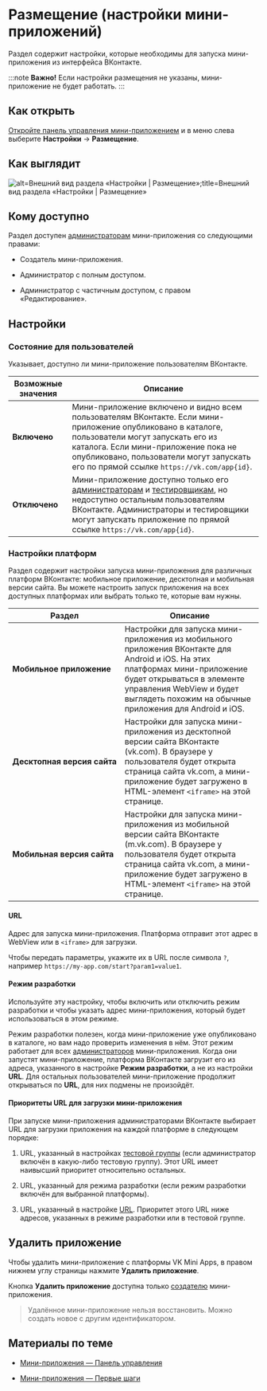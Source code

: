 
<!-- ---
title: 'Мини-приложения | Панель управления | Настройки | Размещение'
is_hidden: false
is_search_available: true
menu: 'main_menu'
visible_to_search_robots: true
meta_description: 
redirect_to: 
lang: ru
--- -->


<!-- mini-apps/settings/development/platform -->

# Размещение (настройки мини-приложений)

Раздел содержит настройки, которые необходимы для запуска мини-приложения из интерфейса ВКонтакте.

:::note
**Важно!** Если настройки размещения не указаны, мини-приложение не будет работать.
:::

## Как открыть

[Откройте панель управления мини-приложением](mini-apps/settings/overview) и в меню слева выберите **Настройки**&nbsp;&rarr; **Размещение**.

## Как выглядит

<!-- exclusions/_images/mini-apps/settings/placement-page.png -->
![alt=Внешний вид раздела «Настройки | Размещение»;title=Внешний вид раздела «Настройки | Размещение»](022063917f4b067de8625f401a2f3dff0b045ad74b8d675c7a591ff7 "-4421821390282080466")

## Кому доступно

Раздел доступен [администраторам](mini-apps/settings/managers) мини-приложения со следующими правами:

* Создатель мини-приложения.

* Администратор с полным доступом.

* Администратор с частичным доступом, с правом «Редактирование».

## Настройки

### Состояние для пользователей

Указывает, доступно ли мини-приложение пользователям ВКонтакте.

|  Возможные значения | Описание |
| --- | --- |
| **Включено** | Мини-приложение включено и видно всем пользователям ВКонтакте. Если мини-приложение опубликовано в каталоге, пользователи могут запускать его из каталога. Если мини-приложение пока не опубликовано, пользователи могут запускать его по прямой ссылке `https://vk.com/app{id}`. |
| **Отключено** | Мини-приложение доступно только его [администраторам](mini-apps/settings/managers) и [тестировщикам](mini-apps/settings/test-groups), но недоступно остальным пользователям ВКонтакте. Администраторы и тестировщики могут запускать приложение по прямой ссылке `https://vk.com/app{id}`. |

### Настройки платформ

Раздел содержит настройки запуска мини-приложения для различных платформ ВКонтакте: мобильное приложение, десктопная и мобильная версии сайта. Вы можете настроить запуск приложения на всех доступных платформах или выбрать только те, которые вам нужны.

| Раздел | Описание |
| --- | --- |
| **Мобильное приложение** | Настройки для запуска мини-приложения из мобильного приложения ВКонтакте для Android и iOS.&#x0d;&#x0a;&#x0d;&#x0a;На этих платформах мини-приложение будет открываться в элементе управления WebView и будет выглядеть похожим на обычные приложения для Android и iOS. |
| **Десктопная&nbsp;версия&nbsp;сайта** | Настройки для запуска мини-приложения из десктопной версии сайта ВКонтакте (vk.com). &#x0d;&#x0a;&#x0d;&#x0a;В браузере у пользователя будет открыта страница сайта vk.com, а мини-приложение будет загружено в HTML-элемент `<iframe>` на этой странице. |
| **Мобильная версия сайта** | Настройки для запуска мини-приложения из мобильной версии сайта ВКонтакте (m.vk.com). &#x0d;&#x0a;&#x0d;&#x0a;В браузере у пользователя будет открыта страница сайта vk.com, а мини-приложение будет загружено в HTML-элемент `<iframe>` на этой странице. |

#### URL

Адрес для запуска мини-приложения. Платформа отправит этот адрес в WebView или в `<iframe>` для загрузки.

Чтобы передать параметры, укажите их в URL после символа `?`, например `https://my-app.com/start?param1=value1`.

#### Режим разработки

Используйте эту настройку, чтобы включить или отключить режим разработки и чтобы указать адрес мини-приложения, который будет использоваться в этом режиме.

Режим разработки полезен, когда мини-приложение уже опубликовано в каталоге, но вам надо проверить изменения в нём. Этот режим работает для всех [администраторов](mini-apps/settings/managers) мини-приложения. Когда они запустят мини-приложение, платформа ВКонтакте загрузит его из адреса, указанного в настройке **Режим разработки**, а не из настройки **URL**. Для остальных пользователей мини-приложение продолжит открываться по **URL**, для них подмены не произойдёт.

#### Приоритеты URL для загрузки мини-приложения

При запуске мини-приложения администраторами ВКонтакте выбирает URL для загрузки приложения на каждой платформе в следующем порядке:

1. URL, указанный в настройках [тестовой группы](mini-apps/settings/test-groups) (если администратор включён в какую-либо тестовую группу). Этот URL имеет наивысший приоритет относительно остальных.

1. URL, указанный для режима разработки (если режим разработки включён для выбранной платформы).

1. URL, указанный в настройке [URL](#URL). Приоритет этого URL ниже адресов, указанных в режиме разработки или в тестовой группе.

## Удалить приложение

Чтобы удалить мини-приложение с платформы VK Mini Apps, в правом нижнем углу страницы нажмите **Удалить приложение**.

Кнопка **Удалить приложение** доступна только [создателю](mini-apps/settings/managers#Создатель) мини-приложения.

> Удалённое мини-приложение нельзя восстановить. Можно создать новое с другим идентификатором.

## Материалы по теме

* [Мини-приложения — Панель управления](mini-apps/settings/overview)

* [Мини-приложения — Первые шаги](mini-apps/getting-started)

